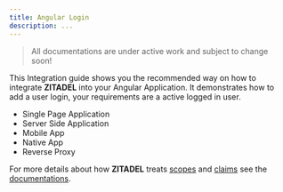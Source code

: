 ```yaml
---
title: Angular Login
description: ...
---
```


> All documentations are under active work and subject to change soon!

This Integration guide shows you the recommended way on how to integrate **ZITADEL** into your Angular Application.
It demonstrates how to add a user login, your requirements are a active logged in user.

- Single Page Application
- Server Side Application
- Mobile App
- Native App
- Reverse Proxy

For more details about how **ZITADEL** treats [scopes](architecture#Scopes) and [claims](architecture#Claims) see the [documentations](architecture).
